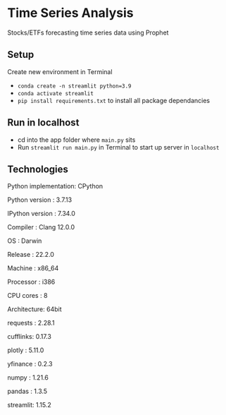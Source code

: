# Time Series Analysis
Stocks/ETFs forecasting time series data using Prophet

## Setup
Create new environment in Terminal
- `conda create -n streamlit python=3.9`
- `conda activate streamlit`
- `pip install requirements.txt` to install all package dependancies


## Run in localhost
- cd into the app folder where `main.py` sits
- Run `streamlit run main.py` in Terminal to start up server in `localhost`


## Technologies
Python implementation: CPython

Python version       : 3.7.13

IPython version      : 7.34.0

Compiler    : Clang 12.0.0 

OS          : Darwin

Release     : 22.2.0

Machine     : x86_64

Processor   : i386

CPU cores   : 8

Architecture: 64bit

requests : 2.28.1

cufflinks: 0.17.3

plotly   : 5.11.0

yfinance : 0.2.3

numpy    : 1.21.6

pandas   : 1.3.5

streamlit: 1.15.2